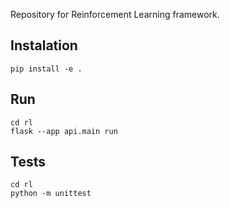 Repository for Reinforcement Learning framework.


## Instalation

    pip install -e .

## Run

    cd rl
    flask --app api.main run

## Tests

    cd rl
    python -m unittest
